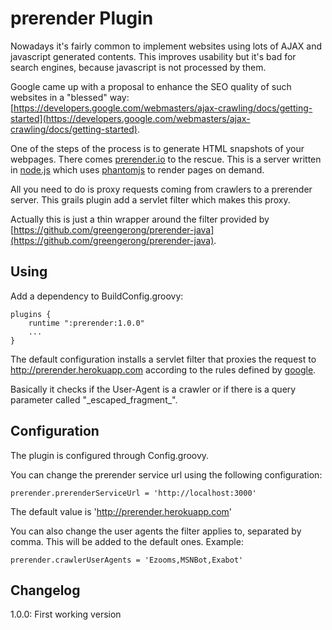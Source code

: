 prerender Plugin
================

Nowadays it's fairly common to implement websites using lots of AJAX and javascript generated contents. This improves usability but it's bad for search engines, because javascript is not processed by them.

Google came up with a proposal to enhance the SEO quality of such websites in a  "blessed" way: [https://developers.google.com/webmasters/ajax-crawling/docs/getting-started](https://developers.google.com/webmasters/ajax-crawling/docs/getting-started).

One of the steps of the process is to generate HTML snapshots of your webpages. There comes [prerender.io](http://prerender.io) to the rescue. This is a server written in [node.js](http://nodejs.org) which uses [phantomjs](http://phantomjs.org) to render pages on demand.

All you need to do is proxy requests coming from crawlers to a prerender server. This grails plugin add a servlet filter which makes this proxy.

Actually this is just a thin wrapper around the filter provided by [https://github.com/greengerong/prerender-java](https://github.com/greengerong/prerender-java).

Using
-----

Add a dependency to BuildConfig.groovy:

	plugins {
		runtime ":prerender:1.0.0"
		...
	}

The default configuration installs a servlet filter that proxies the request to http://prerender.herokuapp.com according to the rules defined by [google](https://developers.google.com/webmasters/ajax-crawling/docs/getting-started).

Basically it checks if the User-Agent is a crawler or if there is a query parameter called "\_escaped\_fragment\_".

Configuration
-------------

The plugin is configured through Config.groovy.

You can change the prerender service url using the following configuration:

	prerender.prerenderServiceUrl = 'http://localhost:3000'

The default value is 'http://prerender.herokuapp.com'

You can also change the user agents the filter applies to, separated by comma. This will be added to the default ones. Example: 

	prerender.crawlerUserAgents = 'Ezooms,MSNBot,Exabot'

Changelog
---------

1.0.0: First working version
